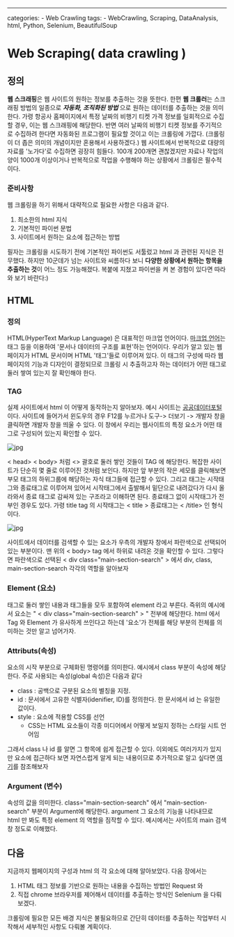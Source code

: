---
categories:
	- Web Crawling
tags:
	- WebCrawling, Scraping, DataAnalysis, html, Python, Selenium, BeautifulSoup
# Web Scraping( data crawling )
## 정의
**웹 스크래핑**은 웹 사이트의 원하는 정보를 추출하는 것을 뜻한다. 한편 **웹 크롤러**는 스크래핑 방법의 일종으로 ***자동화, 조직화된 방법*** 으로 원하는 데이터를 추출하는 것을 의미한다. 가령 항공사 홈페이지에서 특정 날짜의 비행기 티켓 가격 정보를 일회적으로 수집할 경우, 이는 웹 스크래핑에 해당한다. 반면 여러 날짜의 비행기 티켓 정보를 주기적으로 수집하려 한다면 자동화된 프로그램이 필요할 것이고 이는 크롤링에 가깝다. (크롤링이 더 좁은 의미의 개념이지만 혼용해서 사용하겠다.)
웹 사이트에서 반복적으로 대량의 자료를 '노가다'로 수집하면 굉장히 힘들다. 100개 200개면 괜찮겠지만 자료나 작업의 양이 1000개 이상이거나 반복적으로 작업을 수행해야 하는 상황에서 크롤링은 필수적이다. 

### 준비사항

웹 크롤링을 하기 위해서 대략적으로 필요한 사항은 다음과 같다.
 1. 최소한의 html 지식
 2. 기본적인 파이썬 문법
 3. 사이트에서 원하는 요소에 접근하는 방법
 
 필자는 크롤링을 시도하기 전에 기본적인 파이썬도 서툴렀고 html 과 관련된 지식은 전무했다. 하지만 10군데가 넘는 사이트와 씨름하다 보니 **다양한 상황에서 원하는 항목을 추출하는 것**이 어느 정도 가능해졌다.  복붙에 지쳤고 파이썬을 켜 본 경험이 있다면 따라와 보기 바란다:)
 
## HTML
### 정의
HTML(HyperText Markup Language) 은 대표적인 마크업 언어이다. [마크업 언어](https://ko.wikipedia.org/wiki/%EB%A7%88%ED%81%AC%EC%97%85_%EC%96%B8%EC%96%B4)는 태그 등을 이용하여 '문서나 데이터의 구조를 표현'하는 언어이다.  우리가 알고 있는 웹 페이지가 HTML 문서이며 HTML '태그'들로 이루어져 있다. 이 태그의 구성에 따라 웹페이지의 기능과 디자인이 결정되므로 크롤링 시 추출하고자 하는 데이터가 어떤 태그로 둘러 쌓여 있는지 잘 확인해야 한다.
### TAG
실제 사이트에서 html 이 어떻게 동작하는지 알아보자. 예시 사이트는 [공공데이터포털](https://www.data.go.kr/index.do)이다.  사이트에 들어가서 윈도우의 경우 F12를 누르거나 도구-> 더보기 -> 개발자 창을 클릭하면 개발자 창을 띄울 수 있다.  이 창에서 우리는 웹사이트의 특정 요소가 어떤 태그로 구성되어 있는지 확인할 수 있다. 

![jpg](http://soungwoolee.github.io/images/html_tag.jpg)


< head> < body>  처럼  <> 괄호로 둘러 쌓인 것들이 TAG 에 해당한다. 복잡한 사이트가 단순히 몇 줄로 이루어진 것처럼 보인다. 하지만  앞 부분의 작은 세모를 클릭해보면 부모 태그의 하위그룹에 해당하는 자식 태그들에 접근할 수 있다.  그리고 태그는 시작태그와 종료태그로 이루어져 있어서 시작태그에서 출발해서 밑단으로 내려갔다가 다시 올라와서 종료 태그로 감싸져 있는 구조라고 이해하면 된다.  종료태그 없이 시작태그가 전부인 경우도 있다. 가령 title tag 의 시작태그는 < title > 종료태그는 < /title> 인 형식이다.

![jpg](http://soungwoolee.github.io/images/html_tag_2.jpg)

사이트에서 데이터를 검색할 수 있는 요소가 우측의 개발자 창에서 파란색으로 선택되어 있는 부분이다. 맨 위의 < body> tag 에서 하위로 내려온 것을 확인할 수 있다. 그렇다면 파란색으로 선택된 < div class="main-section-search" > 에서 div, class, main-section-search 각각의 역할을 알아보자

### Element (요소)
태그로 둘러 쌓인 내용과 태그들을 모두 포함하여 element 라고 부른다. 즉위의 예시에서 요소는 " < div class="main-section-search" > " 전부에 해당한다. html 에서 Tag 와 Element 가 유사하게 쓰인다고 하는데 '요소'가 전체를 해당 부분의 전체를 의미하는 것만 알고 넘어가자.

### Attributs(속성)
요소의 시작 부분으로 구체화된 명령어를 의미한다.  예시에서 class 부분이 속성에 해당한다. 주로 사용되는 속성(global 속성)은 다음과 같다 
-  class : 공백으로 구분된 요소의 별칭을 지정.
-  id : 문서에서 고유한 식별자(idenifier, ID)를 정의한다. 한 문서에서 id 는 유일한 값이다.
- style : 요소에 적용할 CSS를 선언
	- CSS는 HTML 요소들이 각종 미디어에서 어떻게 보일지 정하는 스타일 시트 언어임

그래서 class 나 id 를 알면 그 항목에 쉽게 접근할 수 있다.
이외에도 여러가지가 있지만 요소에 접근하다 보면 자연스럽게 알게 되는 내용이므로 추가적으로 알고 싶다면 [여기](https://heropy.blog/2019/05/26/html-elements/)를 참조해보자

### Argument (변수)
속성의 값을 의미한다.  class="main-section-search" 에서 "main-section-search" 부분이 Argument에 해당한다. argument 그 요소의 기능을 나타내므로 html 만 봐도 특정 element 의 역할을 짐작할 수 있다. 예시에서는 사이트의 main 검색창 정도로 이해했다.

## 다음

지금까지 웹페이지의 구성과 html 의 각 요소에 대해 알아보았다. 다음 장에서는 
 1.  HTML 태그 정보를 기반으로 원하는 내용을 수집하는 방법인 Request 와
 2. 직접 chrome 브라우저를 제어해서 데이터를 추출하는 방식인 Selenium 을 다뤄보겠다.

크롤링에 필요한 모든 배경 지식은 불필요하므로 간단히 데이터를 추출하는 작업부터 시작해서 세부적인 사항도 다뤄볼 계획이다.

